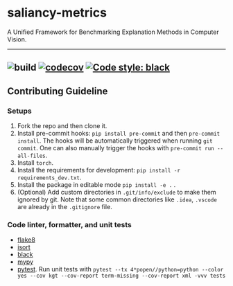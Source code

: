 # saliancy-metrics
A Unified Framework for Benchmarking Explanation Methods in Computer Vision.

---
![build](https://github.com/sandylaker/saliency-metrics/actions/workflows/unit-tests.yaml/badge.svg)
[![codecov](https://codecov.io/gh/sandylaker/saliancy-metrics/branch/main/graph/badge.svg?token=ipPQ5VZivM)](https://codecov.io/gh/sandylaker/saliancy-metrics)
[![Code style: black](https://img.shields.io/badge/code%20style-black-000000.svg)](https://github.com/psf/black)
---

## Contributing Guideline

### Setups
1. Fork the repo and then clone it.
2. Install pre-commit hooks: `pip install pre-commit` and then `pre-commit install`. The hooks will be
automatically triggered when running `git commit`. One can also manually trigger the hooks with
`pre-commit run --all-files`.
3. Install `torch`.
4. Install the requirements for development: `pip install -r requirements_dev.txt`.
5. Install the package in editable mode `pip install -e .` .
6. (Optional) Add custom directories in `.git/info/exclude` to make them ignored by git. Note that
some common directories like `.idea`, `.vscode` are already in the `.gitignore` file.

### Code linter, formatter, and unit tests
* [flake8](https://flake8.pycqa.org/en/latest/)
* [isort](https://pycqa.github.io/isort/)
* [black](https://black.readthedocs.io/en/stable/)
* [mypy](https://mypy.readthedocs.io/en/stable/)
* [pytest](https://docs.pytest.org/en/7.1.x/). Run unit tests with
`pytest --tx 4*popen//python=python --color yes --cov kgt --cov-report term-missing --cov-report xml -vvv tests`
